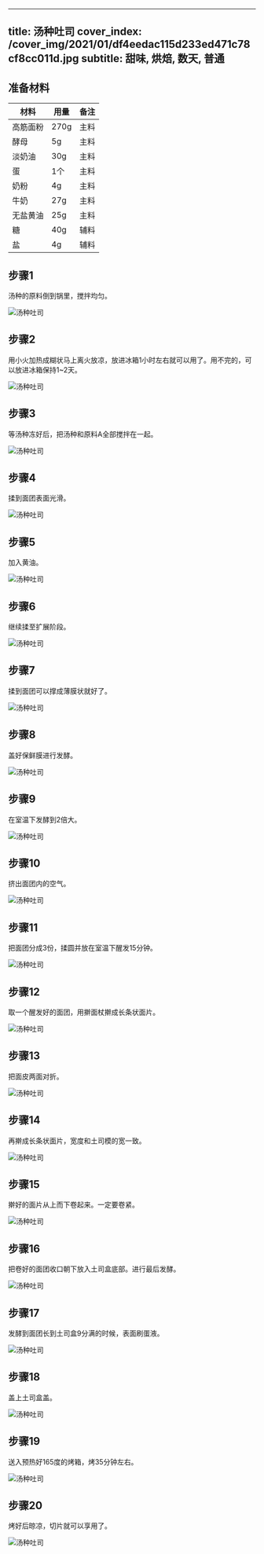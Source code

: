 
---
title: 汤种吐司
cover_index: /cover_img/2021/01/df4eedac115d233ed471c78cf8cc011d.jpg
subtitle: 甜味, 烘焙, 数天, 普通
---

## 准备材料

| 材料     | 用量 | 备注|
| ------- | ----- | --- |
| 高筋面粉 | 270g| 主料 |
| 酵母 | 5g| 主料 |
| 淡奶油 | 30g| 主料 |
| 蛋 | 1个| 主料 |
| 奶粉 | 4g| 主料 |
| 牛奶 | 27g| 主料 |
| 无盐黄油 | 25g| 主料 |
| 糖 | 40g| 辅料 |
| 盐 | 4g| 辅料 |

## 步骤1

汤种的原料倒到锅里，搅拌均匀。

![汤种吐司](https://i8.meishichina.com/attachment/recipe/201010/201010091127529.jpg?x-oss-process=style/p320) 

## 步骤2

用小火加热成糊状马上离火放凉，放进冰箱1小时左右就可以用了。用不完的，可以放进冰箱保持1~2天。

![汤种吐司](https://i8.meishichina.com/attachment/recipe/201010/201010091128075.jpg?x-oss-process=style/p320) 

## 步骤3

等汤种冻好后，把汤种和原料A全部搅拌在一起。

![汤种吐司](https://i8.meishichina.com/attachment/recipe/201010/201010091128243.jpg?x-oss-process=style/p320) 

## 步骤4

揉到面团表面光滑。

![汤种吐司](https://i8.meishichina.com/attachment/recipe/201010/201010091128353.jpg?x-oss-process=style/p320) 

## 步骤5

加入黄油。

![汤种吐司](https://i8.meishichina.com/attachment/recipe/201010/201010091128466.jpg?x-oss-process=style/p320) 

## 步骤6

继续揉至扩展阶段。

![汤种吐司](https://i8.meishichina.com/attachment/recipe/201010/201010091128554.jpg?x-oss-process=style/p320) 

## 步骤7

揉到面团可以撑成薄膜状就好了。

![汤种吐司](https://i8.meishichina.com/attachment/recipe/201010/201010091129055.jpg?x-oss-process=style/p320) 

## 步骤8

盖好保鲜膜进行发酵。

![汤种吐司](https://i8.meishichina.com/attachment/recipe/201010/201010091129268.jpg?x-oss-process=style/p320) 

## 步骤9

在室温下发酵到2倍大。

![汤种吐司](https://i8.meishichina.com/attachment/recipe/201010/201010091131008.jpg?x-oss-process=style/p320) 

## 步骤10

挤出面团内的空气。

![汤种吐司](https://i8.meishichina.com/attachment/recipe/201010/201010091131102.jpg?x-oss-process=style/p320) 

## 步骤11

把面团分成3份，揉圆并放在室温下醒发15分钟。

![汤种吐司](https://i8.meishichina.com/attachment/recipe/201010/201010091131222.jpg?x-oss-process=style/p320) 

## 步骤12

取一个醒发好的面团，用擀面杖擀成长条状面片。

![汤种吐司](https://i8.meishichina.com/attachment/recipe/201010/201010091131340.jpg?x-oss-process=style/p320) 

## 步骤13

把面皮两面对折。

![汤种吐司](https://i8.meishichina.com/attachment/recipe/201010/201010091131442.jpg?x-oss-process=style/p320) 

## 步骤14

再擀成长条状面片，宽度和土司模的宽一致。

![汤种吐司](https://i8.meishichina.com/attachment/recipe/201010/201010091131529.jpg?x-oss-process=style/p320) 

## 步骤15

擀好的面片从上而下卷起来。一定要卷紧。

![汤种吐司](https://i8.meishichina.com/attachment/recipe/201010/201010091132060.jpg?x-oss-process=style/p320) 

## 步骤16

把卷好的面团收口朝下放入土司盒底部。进行最后发酵。

![汤种吐司](https://i8.meishichina.com/attachment/recipe/201010/201010091132189.jpg?x-oss-process=style/p320) 

## 步骤17

发酵到面团长到土司盒9分满的时候，表面刷蛋液。

![汤种吐司](https://i8.meishichina.com/attachment/recipe/201010/201010091132300.jpg?x-oss-process=style/p320) 

## 步骤18

盖上土司盒盖。

![汤种吐司](https://i8.meishichina.com/attachment/recipe/201010/201010091132419.jpg?x-oss-process=style/p320) 

## 步骤19

送入预热好165度的烤箱，烤35分钟左右。

![汤种吐司](https://i8.meishichina.com/attachment/recipe/201010/201010091132511.jpg?x-oss-process=style/p320) 

## 步骤20

烤好后晾凉，切片就可以享用了。

![汤种吐司](https://i8.meishichina.com/attachment/recipe/201010/201010091132591.jpg?x-oss-process=style/p320) 

